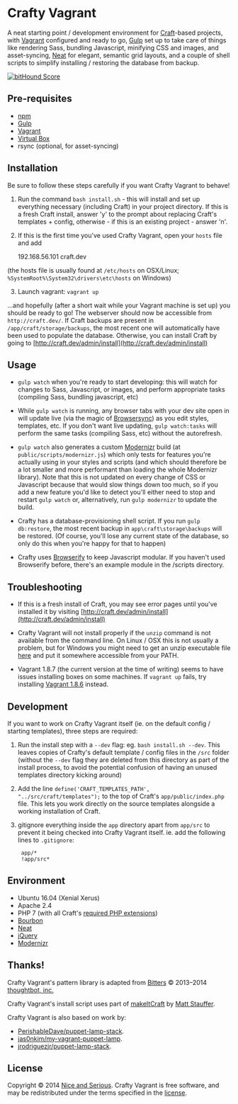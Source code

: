 # Crafty Vagrant

A neat starting point / development environment for [Craft](http://buildwithcraft.com/)-based projects, with [Vagrant](https://www.vagrantup.com/) configured and ready to go, [Gulp](http://gulpjs.com/) set up to take care of things like rendering Sass, bundling Javascript, minifying CSS and images, and asset-syncing, [Neat](http://neat.bourbon.io/) for elegant, semantic grid layouts, and a couple of shell scripts to simplify installing / restoring the database from backup.

[![bitHound Score](https://www.bithound.io/github/niceandserious/crafty-vagrant/badges/score.svg)](https://www.bithound.io/github/niceandserious/crafty-vagrant)

## Pre-requisites
* [npm](https://www.npmjs.com/)
* [Gulp](http://gulpjs.com/)
* [Vagrant](http://www.vagrantup.com/)
* [Virtual Box](https://www.virtualbox.org/)
* rsync (optional, for asset-syncing)

## Installation

Be sure to follow these steps carefully if you want Crafty Vagrant to behave!

1. Run the command `bash install.sh` - this will install and set up everything necessary (including Craft) in your project directory. If this is a fresh Craft install, answer 'y' to the prompt about replacing Craft's templates + config, otherwise - if this is an existing project - answer 'n'.

2. If this is the first time you've used Crafty Vagrant, open your `hosts` file and add

      192.168.56.101    craft.dev

  (the hosts file is usually found at `/etc/hosts` on OSX/Linux; `%SystemRoot%\System32\drivers\etc\hosts` on Windows)

3. Launch vagrant: `vagrant up`

...and hopefully (after a short wait while your Vagrant machine is set up) you should be ready to go! The webserver should now be accessible from `http://craft.dev/`. If Craft backups are present in `/app/craft/storage/backups`, the most recent one will automatically have been used to populate the database. Otherwise, you can install Craft by going to [http://craft.dev/admin/install](http://craft.dev/admin/install)

## Usage

* `gulp watch` when you're ready to start developing: this will watch for changes to Sass, Javascript, or images, and perform appropriate tasks (compiling Sass, bundling javascript, etc)

* While `gulp watch` is running, any browser tabs with your dev site open in will update live (via the magic of [Browsersync](https://www.browsersync.io/)) as you edit styles, templates, etc. If you don't want live updating, `gulp watch:tasks` will perform the same tasks (compiling Sass, etc) without the autorefresh.

* `gulp watch` also generates a custom [Modernizr](https://modernizr.com/) build (at `public/scripts/modernizr.js`) which only tests for features you're actually using in your styles and scripts (and which should therefore be a lot smaller and more performant than loading the whole Modernizr library). Note that this is not updated on every change of CSS or Javascript because that would slow things down too much, so if you add a new feature you'd like to detect you'll either need to stop and restart `gulp watch` or, alternatively, run `gulp modernizr` to update the build.

* Crafty has a database-provisioning shell script. If you run `gulp db:restore`, the most recent backup in `app\craft\storage\backups` will be restored. (Of course, you'll lose any current state of the database, so only do this when you're happy for that to happen)

* Crafty uses [Browserify](http://browserify.org/) to keep Javascript modular. If you haven't used Browserify before, there's an example module in the /scripts directory.

## Troubleshooting

* If this is a fresh install of Craft, you may see error pages until you've installed it by visiting  [http://craft.dev/admin/install](http://craft.dev/admin/install)

* Crafty Vagrant will not install properly if the `unzip` command is not available from the command line. On Linux / OSX this is not usually a problem, but for Windows you might need to get an unzip executable file [here](http://stahlworks.com/dev/index.php?tool=zipunzip) and put it somewhere accessible from your PATH.

* Vagrant 1.8.7 (the current version at the time of writing) seems to have issues installing boxes on some machines. If `vagrant up` fails, try installing [Vagrant 1.8.6](https://releases.hashicorp.com/vagrant/1.8.6/) instead.

## Development

If you want to work on Crafty Vagrant itself (ie. on the default config / starting templates), three steps are required:

1. Run the install step with a `--dev` flag: eg. `bash install.sh --dev`. This leaves copies of Crafty's default template / config files in the `/src` folder (without the `--dev` flag they are deleted from this directory as part of the install process, to avoid the potential confusion of having an unused templates directory kicking around)

2. Add the line `define('CRAFT_TEMPLATES_PATH', "../src/craft/templates");` to the top of Craft's `app/public/index.php` file. This lets you work directly on the source templates alongside a working installation of Craft.

3. gitignore everything inside the `app` directory apart from `app/src` to prevent it being checked into Crafty Vagrant itself. ie. add the following lines to `.gitignore`:

        app/*
        !app/src*


## Environment

* Ubuntu 16.04 (Xenial Xerus)
* Apache 2.4
* PHP 7 (with all Craft's [required PHP extensions](http://buildwithcraft.com/docs/requirements#required-php-extensions))
* [Bourbon](http://bourbon.io/)
* [Neat](http://neat.bourbon.io/)
* [jQuery](http://jquery.com/)
* [Modernizr](http://modernizr.com/)

## Thanks!

Crafty Vagrant's pattern library is adapted from [Bitters](http://bitters.bourbon.io/) © 2013–2014 [thoughtbot, inc.](http://thoughtbot.com/)

Crafty Vagrant's install script uses part of [makeItCraft](https://github.com/mattstauffer/makeItCraft) by [Matt Stauffer](https://mattstauffer.co/).

Crafty Vagrant is also based on work by:
* [PerishableDave/puppet-lamp-stack](https://github.com/PerishableDave/puppet-lamp-stack).
* [jas0nkim/my-vagrant-puppet-lamp](https://github.com/jas0nkim/my-vagrant-puppet-lamp).
* [jrodriguezjr/puppet-lamp-stack](https://github.com/jrodriguezjr/puppet-lamp-stack).

## License

Copyright © 2014 [Nice and Serious](http://niceandserious.com/). Crafty Vagrant is free software, and may be redistributed under the terms specified in the [license](https://github.com/niceandserious/crafty-vagrant/blob/master/LICENSE.md).
